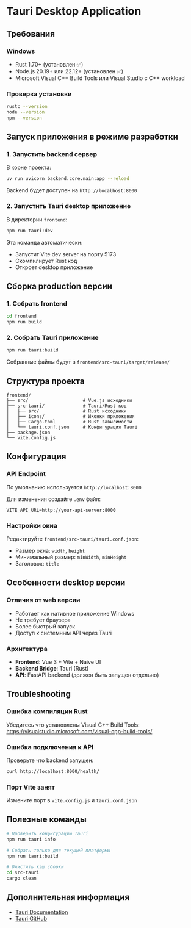 # Tauri Desktop Application

## Требования

### Windows
- Rust 1.70+ (установлен ✅)
- Node.js 20.19+ или 22.12+ (установлен ✅)
- Microsoft Visual C++ Build Tools или Visual Studio с C++ workload

### Проверка установки
```bash
rustc --version
node --version
npm --version
```

## Запуск приложения в режиме разработки

### 1. Запустить backend сервер
В корне проекта:
```bash
uv run uvicorn backend.core.main:app --reload
```

Backend будет доступен на `http://localhost:8000`

### 2. Запустить Tauri desktop приложение
В директории `frontend`:
```bash
npm run tauri:dev
```

Эта команда автоматически:
- Запустит Vite dev server на порту 5173
- Скомпилирует Rust код
- Откроет desktop приложение

## Сборка production версии

### 1. Собрать frontend
```bash
cd frontend
npm run build
```

### 2. Собрать Tauri приложение
```bash
npm run tauri:build
```

Собранные файлы будут в `frontend/src-tauri/target/release/`

## Структура проекта

```
frontend/
├── src/                    # Vue.js исходники
├── src-tauri/              # Tauri/Rust код
│   ├── src/                # Rust исходники
│   ├── icons/              # Иконки приложения
│   ├── Cargo.toml          # Rust зависимости
│   └── tauri.conf.json     # Конфигурация Tauri
├── package.json
└── vite.config.js
```

## Конфигурация

### API Endpoint
По умолчанию используется `http://localhost:8000`

Для изменения создайте `.env` файл:
```env
VITE_API_URL=http://your-api-server:8000
```

### Настройки окна
Редактируйте `frontend/src-tauri/tauri.conf.json`:
- Размер окна: `width`, `height`
- Минимальный размер: `minWidth`, `minHeight`
- Заголовок: `title`

## Особенности desktop версии

### Отличия от web версии
- Работает как нативное приложение Windows
- Не требует браузера
- Более быстрый запуск
- Доступ к системным API через Tauri

### Архитектура
- **Frontend**: Vue 3 + Vite + Naive UI
- **Backend Bridge**: Tauri (Rust)
- **API**: FastAPI backend (должен быть запущен отдельно)

## Troubleshooting

### Ошибка компиляции Rust
Убедитесь что установлены Visual C++ Build Tools:
https://visualstudio.microsoft.com/visual-cpp-build-tools/

### Ошибка подключения к API
Проверьте что backend запущен:
```bash
curl http://localhost:8000/health/
```

### Порт Vite занят
Измените порт в `vite.config.js` и `tauri.conf.json`

## Полезные команды

```bash
# Проверить конфигурацию Tauri
npm run tauri info

# Собрать только для текущей платформы
npm run tauri:build

# Очистить кэш сборки
cd src-tauri
cargo clean
```

## Дополнительная информация

- [Tauri Documentation](https://tauri.app/)
- [Tauri GitHub](https://github.com/tauri-apps/tauri)
